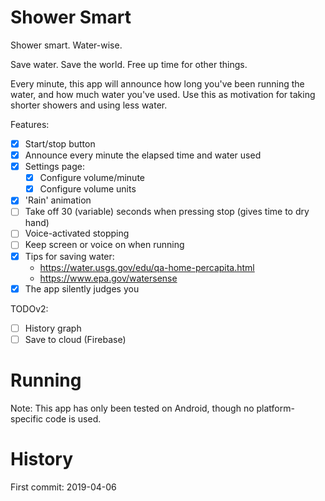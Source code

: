 # Shower Smart

Shower smart. Water-wise.

Save water. Save the world. Free up time for other things.

Every minute, this app will announce how long you've been running the water, and how much water you've used.
Use this as motivation for taking shorter showers and using less water. 

Features:
- [x] Start/stop button
- [x] Announce every minute the elapsed time and water used
- [x] Settings page:
  - [x] Configure volume/minute
  - [x] Configure volume units
- [x] 'Rain' animation
- [ ] Take off 30 (variable) seconds when pressing stop (gives time to dry hand)
- [ ] Voice-activated stopping
- [ ] Keep screen or voice on when running
- [x] Tips for saving water:
  - https://water.usgs.gov/edu/qa-home-percapita.html
  - https://www.epa.gov/watersense
- [x] The app silently judges you

TODOv2:
- [ ] History graph
- [ ] Save to cloud (Firebase)

# Running
Note: This app has only been tested on Android, though no platform-specific code is used.

# History
First commit: 2019-04-06
